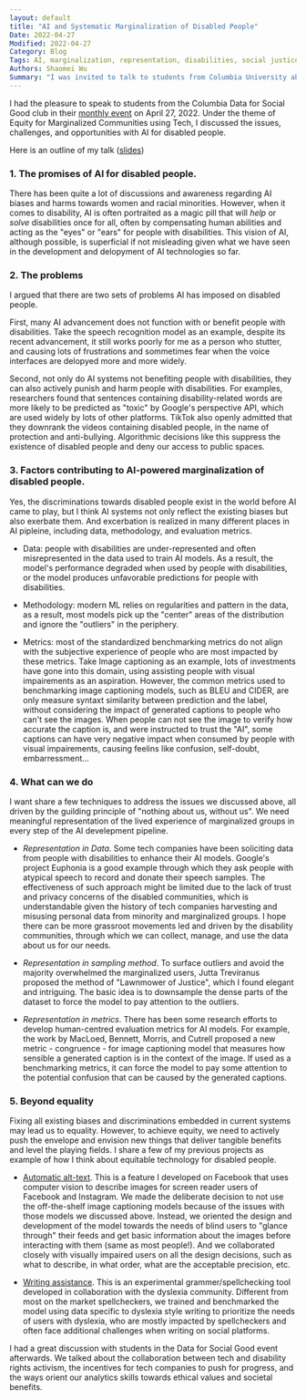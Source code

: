 ```yaml
---
layout: default
title: "AI and Systematic Marginalization of Disabled People"
Date: 2022-04-27
Modified: 2022-04-27
Category: Blog
Tags: AI, marginalization, representation, disabilities, social justice
Authors: Shaomei Wu
Summary: "I was invited to talk to students from Columbia University about the challenges and marginalizations created by AI technology for disabled people, as part of the Columbia Data for Social Good monthly event."
---
```


I had the pleasure to speak to students from the Columbia Data for Social Good club in their [monthly event](https://www.linkedin.com/posts/columbiadsg_socialgood-datascience-dataanalytics-activity-6922423431682560000-iwZx?utm_source=linkedin_share&utm_medium=member_desktop_web) on April 27, 2022. Under the theme of Equity for Marginalized Communities using Tech, I discussed the issues, challenges, and opportunities with AI for disabled people. 


Here is an outline of my talk ([slides](https://medium.datadriveninvestor.com/sidewalk-toronto-and-why-smarter-is-not-better-b233058d01c8))

### 1. The promises of AI for disabled people.
There has been quite a lot of discussions and awareness regarding AI biases and harms towards women and racial minorities. However, when it comes to disability, AI is often portraited as a magic pill that will *help* or *solve* disabilities once for all, often by compensating human abilities and acting as the "eyes" or "ears" for people with disabilities. This vision of AI, although possible, is superficial if not misleading given what we have seen in the development and delopyment of AI technologies so far.

### 2. The problems 
I argued that there are two sets of problems AI has imposed on disabled people.

First, many AI advancement does not function with or benefit people with disabilities. Take the speech recognition model as an example, despite its recent advancement, it still works poorly for me as a person who stutter, and causing lots of frustrations and sommetimes fear when the voice interfaces are delopyed more and more widely.

Second, not only do AI systems not benefiting people with disabilities, they can also actively punish and harm people with disabilities. For examples, researchers found that sentences containing disability-related words are more likely to be predicted as "toxic" by Google's perspective API, which are used widely by lots of other platforms. TikTok also openly admitted that they downrank the videos containing disabled people, in the name of protection and anti-bullying. Algorithmic decisions like this suppress the existence of disabled people and deny our access to public spaces.  

### 3. Factors contributing to AI-powered marginalization of disabled people.
Yes, the discriminations towards disabled people exist in the world before AI came to play, but I think AI systems not only reflect the existing biases but also exerbate them. And excerbation is realized in many different places in AI pipleine, including data, methodology, and evaluation metrics.

  - Data: people with disabilities are under-represented and often misrepresented in the data used to train AI models. As a result, the model's performance degraded when used by people with disabilities, or the model produces unfavorable predictions for people with disabilities.

  - Methodology: modern ML relies on regularities and pattern in the data, as a result, most models pick up the "center" areas of the distribution and ignore the "outliers" in the periphery.

  - Metrics: most of the standardized benchmarking metrics do not align with the subjective experience of people who are most impacted by these metrics. Take Image captioning as an example, lots of investments have gone into this domain, using assisting people with visual impairements as an aspiration. However, the common metrics used to benchmarking image captioning models, such as BLEU and CIDER, are only measure syntaxt similarity between prediction and the label, without considering the impact of generated captions to people who can't see the images. When people can not see the image to verify how accurate the caption is, and were instructed to trust the "AI", some captions can have very negative impact when consumed by people with visual impairements, causing feelins like confusion, self-doubt, embarressment...

### 4. What can we do
I want share a few techniques to address the issues we discussed above, all driven by the guilding principle of "nothing about us, without us". We need meaningful representation of the lived experience of marginalized groups in every step of the AI develepment pipeline.

  - *Representation in Data*. Some tech companies have been soliciting data from people with disabilities to enhance their AI models. Google's project Euphonia is a good example through which they ask people with atypical speech to record and donate their speech samples. The effectiveness of such approach might be limited due to the lack of trust and privacy concerns of the disabled communities, which is understandable given the history of tech companies harvesting and misusing personal data from minority and marginalized groups. I hope there can be more grassroot movements led and driven by the disability communities, through which we can collect, manage, and use the data about us for our needs.

  - *Representation in sampling method*. To surface outliers and avoid the majority overwhelmed the marginalized users, Jutta Treviranus proposed the method of "Lawnmower of Justice", which I found elegant and intriguing. The basic idea is to downsample the dense parts of the dataset to force the model to pay attention to the outliers.

  - *Representation in metrics*. There has been some research efforts to develop human-centred evaluation metrics for AI models. For example, the work by MacLoed, Bennett, Morris, and Cutrell proposed a new metric - congruence - for image captioning model that measures how sensible a generated caption is in the context of the image. If used as a benchmarking metrics, it can force the model to pay some attention to the potential confusion that can be caused by the generated captions.    

### 5. Beyond equality
Fixing all existing biases and discriminations embedded in current systems may lead us to equality. However, to achieve equity, we need to actively push the envelope and envision new things that deliver tangible benefits and level the playing fields. I share a few of my previous projects as example of how I think about equitable technology for disabled people.

 - [Automatic alt-text](https://research.fb.com/wp-content/uploads/2017/02/aat_cscw2017_camera_ready_20161031-2.pdf). This is a feature I developed on Facebook that uses computer vision to describe images for screen reader users of Facebook and Instagram. We made the deliberate decision to not use the off-the-shelf image captioning models because of the issues with those models we discussed above. Instead, we oriented the design and development of the model towards the needs of blind users to "glance through" their feeds and get basic information about the images before interacting with them (same as most people!). And we collaborated closely with visually impaired users on all the design decisions, such as what to describe, in what order, what are the acceptable precision, etc. 

  - [Writing assistance](https://research.fb.com/wp-content/uploads/2019/02/Design-and-Evaluation-of-a-Social-Media-Writing-Support-Tool-for-People-with-Dyslexia.pdf). This is an experimental grammer/spellchecking tool developed in collaboration with the dyslexia community. Different from most on the market spellcheckers, we trained and benchmarked the model using data specific to dyslexia style writing to prioritize the needs of users with dyslexia, who are mostly impacted by spellcheckers and often face additional challenges when writing on social platforms.  


I had a great discussion with students in the Data for Social Good event afterwards. We talked about the collaboration between tech and disability rights activism, the incentives for tech companies to push for progress, and the ways orient our analytics skills towards ethical values and societal benefits.
 
